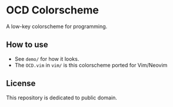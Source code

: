 # OCD Colorscheme

A low-key colorscheme for programming.

## How to use

- See `demo/` for how it looks.
- The `OCD.vim` in `vim/` is this colorscheme ported for Vim/Neovim

## License

This repository is dedicated to public domain.
